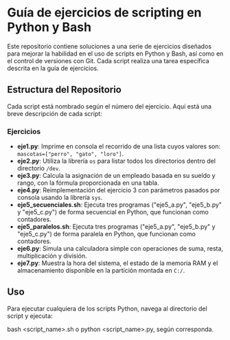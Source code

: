 # Guía de ejercicios de scripting en Python y Bash

Este repositorio contiene soluciones a una serie de ejercicios diseñados para mejorar la habilidad en el uso de scripts en Python y Bash, así como en el control de versiones con Git. Cada script realiza una tarea específica descrita en la guía de ejercicios.

## Estructura del Repositorio

Cada script está nombrado según el número del ejercicio. Aquí está una breve descripción de cada script:

### Ejercicios

- **eje1.py**: Imprime en consola el recorrido de una lista cuyos valores son: `mascotas=["perro", "gato", "loro"]`.
- **eje2.py**: Utiliza la librería `os` para listar todos los directorios dentro del directorio `/dev`.
- **eje3.py**: Calcula la asignación de un empleado basada en su sueldo y rango, con la fórmula proporcionada en una tabla.
- **eje4.py**: Reimplementación del ejercicio 3 con parámetros pasados por consola usando la librería `sys`.
- **eje5_secuenciales.sh**: Ejecuta tres programas ("eje5_a.py", "eje5_b.py" y "eje5_c.py") de forma secuencial en Python, que funcionan como contadores.
- **eje5_paralelos.sh**:  Ejecuta tres programas ("eje5_a.py", "eje5_b.py" y "eje5_c.py") de forma paralela en Python, que funcionan como contadores.
- **eje6.py**: Simula una calculadora simple con operaciones de suma, resta, multiplicación y división.
- **eje7.py**: Muestra la hora del sistema, el estado de la memoria RAM y el almacenamiento disponible en la partición montada en `C:/`.

## Uso

Para ejecutar cualquiera de los scripts Python, navega al directorio del script y ejecuta:

bash <script_name>.sh o python <script_name>.py, según corresponda.
